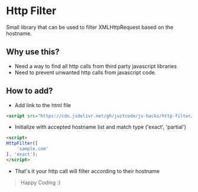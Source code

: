 # Http Filter
Small library that can be used to filter XMLHttpRequest based on the hostname.

## Why use this?
* Need a way to find all http calls from third party javascript libraries
* Need to prevent unwanted http calls from javascript code.

## How to add?
* Add link to the html file
```html
<script src="https://cdn.jsdelivr.net/gh/juztcode/js-hacks/http-filter/http-filter.js"></script>
```

* Initialize with accepted hostname list and match type ('exact', 'partial')
```html
<script>  
HttpFilter([
    'sample.com'
], 'exact');
</script>
```

* That's it your http call will filter according to their hostname

>Happy Coding :)
